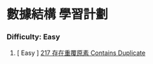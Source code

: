 # 數據結構 學習計劃

### Difficulty: Easy
001. [ Easy ] [217 存在重覆原素 Contains Duplicate](https://github.com/Kuan-HC/LeetCode/blob/main/DS_Study/217.md)








